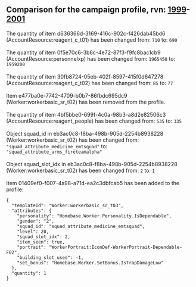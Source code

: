## Comparison for the campaign profile, rvn: [1999](https://github.com/PRO100KatYT/FortniteProfileRevisions/tree/main/profiles/campaign/1999%20campaign.json)-[2001](https://github.com/PRO100KatYT/FortniteProfileRevisions/tree/main/profiles/campaign/2001%20campaign.json)

The quantity of item d636366d-3169-416c-902c-f426dab45bd6 (AccountResource:reagent_c_t01) has been changed from: `710` to: `690`
<br><br>
The quantity of item 0f5e70c6-3b6c-4e72-87f3-f9fc8bac1cb9 (AccountResource:personnelxp) has been changed from: `1965450` to: `1959200`
<br><br>
The quantity of item 30fb8724-05eb-402f-8597-415f0d647278 (AccountResource:reagent_c_t02) has been changed from: `85` to: `77`
<br><br>
Item e477ba0e-7742-4709-b0b7-86fbdc695dc9 (Worker:workerbasic_sr_t02) has been removed from the profile.
<br><br>
The quantity of item 4bf5bbe0-699f-4c0a-98b3-a8d2e82506c3 (AccountResource:reagent_people) has been changed from: `535` to: `335`
<br><br>
Object squad_id in eb3ac0c8-f8ba-498b-905d-2254b8938228 (Worker:workerbasic_sr_t02) has been changed from: `"squad_attribute_medicine_emtsquad"` to: `"squad_attribute_arms_fireteamalpha"`
<br><br>
Object squad_slot_idx in eb3ac0c8-f8ba-498b-905d-2254b8938228 (Worker:workerbasic_sr_t02) has been changed from: `2` to: `1`
<br><br>
Item 01409ef0-f007-4a98-a71d-ea2c3dbfcab5 has been added to the profile:

```
{
  "templateId": "Worker:workerbasic_sr_t03",
  "attributes": {
    "personality": "Homebase.Worker.Personality.IsDependable",
    "gender": "2",
    "squad_id": "squad_attribute_medicine_emtsquad",
    "level": 20,
    "squad_slot_idx": 2,
    "item_seen": true,
    "portrait": "WorkerPortrait:IconDef-WorkerPortrait-Dependable-F02",
    "building_slot_used": -1,
    "set_bonus": "Homebase.Worker.SetBonus.IsTrapDamageLow"
  },
  "quantity": 1
}
```

<br><br>
